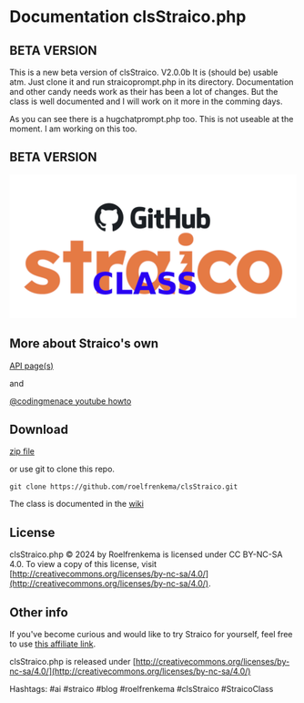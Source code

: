 # Documentation clsStraico.php

## BETA VERSION

This is a new beta version of clsStraico. V2.0.0b
It is (should be) usable atm. Just clone it and run straicoprompt.php in 
its directory.
Documentation and other candy needs work as their has been a lot of 
changes. But the class is well documented and I will work on it more in
the comming days. 

As you can see there is a hugchatprompt.php too. This is not useable at 
the moment. I am working on this too. 

## BETA VERSION


![straico](https://github.com/roelfrenkema/clsStraico/blob/main/githubclsstraico.png) 

## More about Straico's own 

[API page\(s\)](https://documenter.getpostman.com/view/5900072/2s9YyzddrR) 

and

[@codingmenace youtube howto](https://www.youtube.com/watch?v=3hozFgV3xjc)

## Download

[zip file](https://github.com/roelfrenkema/clsStraico/archive/refs/heads/main.zip) 

or use git to clone this repo.

```
git clone https://github.com/roelfrenkema/clsStraico.git
```

The class is documented in the [wiki](https://github.com/roelfrenkema/clsStraico/wiki)

## License

clsStraico.php © 2024 by Roelfrenkema is licensed under CC BY-NC-SA 4.0. To view a copy of this license, visit [http://creativecommons.org/licenses/by-nc-sa/4.0/](http://creativecommons.org/licenses/by-nc-sa/4.0/).

## Other info

If you've become curious and would like to try Straico for yourself, feel free to use [this affiliate link](https://platform.straico.com/signup?fpr=roelf14).

clsStraico.php is released under [http://creativecommons.org/licenses/by-nc-sa/4.0/](http://creativecommons.org/licenses/by-nc-sa/4.0/)

Hashtags: #ai #straico #blog #roelfrenkema #clsStraico #StraicoClass 
